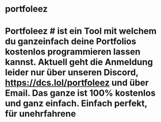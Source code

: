 # portfoleez
# Portfoleez # ist ein Tool mit welchem du ganzeinfach deine Portfolios kostenlos programmieren lassen kannst. Aktuell geht die Anmeldung leider nur über unseren Discord, https://dcs.lol/portfoleez und über Email. Das ganze ist 100% kostenlos und ganz einfach. Einfach perfekt, für unehrfahrene 
